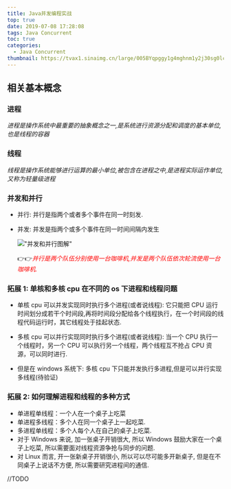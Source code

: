 ```yaml
---
title: Java并发编程实战
top: true
date: 2019-07-08 17:28:08
tags: Java Concurrent
toc: true
categories:
  - Java Concurrent
thumbnail: https://tvax1.sinaimg.cn/large/005BYqpggy1g4mghnm1y2j30sg0lcaan.jpg
---
```


## 相关基本概念

### 进程

_进程是操作系统中最重要的抽象概念之一,是系统进行资源分配和调度的基本单位,也是线程的容器_

### 线程

_线程是操作系统能够进行运算的最小单位,被包含在进程之中,是进程实际运作单位,又称为轻量级进程_

### 并发和并行

- 并行: 并行是指两个或者多个事件在同一时刻发.
- 并发: 并发是指两个或多个事件在同一时间间隔内发生

  !["并发和并行图解"](https://i.loli.net/2019/07/08/5d230eaa3a24b16538.png)

  👉👉*<font color="red">并行是两个队伍分别使用一台咖啡机,并发是两个队伍依次轮流使用一台咖啡机.</font>*

<!-- more -->

### 拓展 1: 单核和多核 cpu 在不同的 os 下进程和线程问题

- 单核 cpu 可以并发实现同时执行多个进程(或者说线程): 它只能把 CPU 运行时间划分成若干个时间段,再将时间段分配给各个线程执行，在一个时间段的线程代码运行时，其它线程处于挂起状态.

- 多核 cpu 可以并行实现同时执行多个进程(或者说线程): 当一个 CPU 执行一个线程时，另一个 CPU 可以执行另一个线程，两个线程互不抢占 CPU 资源，可以同时进行.

- 但是在 windows 系统下: 多核 cpu 下只能并发执行多进程,但是可以并行实现多线程(待验证)

### 拓展 2: 如何理解进程和线程的多种方式

- 单进程单线程：一个人在一个桌子上吃菜
- 单进程多线程：多个人在同一个桌子上一起吃菜.
- 多进程单线程：多个人每个人在自己的桌子上吃菜.
- 对于 Windows 来说, 加一张桌子开销很大, 所以 Windows 鼓励大家在一个桌子上吃菜, 所以需要面对线程资源争抢与同步的问题.
- 对 Linux 而言, 开一张新桌子开销很小, 所以可以尽可能多开新桌子, 但是在不同桌子上说话不方便, 所以需要研究进程间的通信.

//TODO
